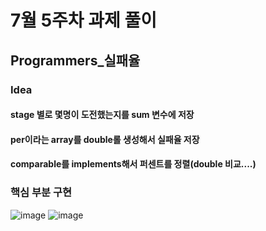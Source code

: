 # 7월 5주차 과제 풀이

## Programmers_실패율

### Idea
#### stage 별로 몇명이 도전했는지를 sum 변수에 저장
#### per이라는 array를 double롤 생성해서 실패율 저장
#### comparable를 implements해서 퍼센트를 정렬(double 비교....)

### 핵심 부분 구현
![image](https://user-images.githubusercontent.com/48550373/127802462-30405c9d-c86b-4637-b3a9-cdc31232a7cf.png)
![image](https://user-images.githubusercontent.com/48550373/127802444-5ca8e46c-d9f1-4018-a3e2-73e71322e10e.png)
